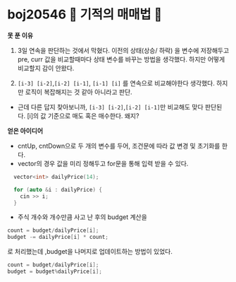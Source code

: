 # boj20546 🐜 기적의 매매법 🐜

**못 푼 이유**

1. 3일 연속을 판단하는 것에서 막혔다. 이전의 상태(상승/ 하락) 을 변수에 저장해두고 pre, curr 값을 비교할때마다 상태 변수를 바꾸는 방법을 생각했다. 하지만 어떻게 비교할지 감이 안왔다.

2. `[i-3] [i-2]`,`[i-2] [i-1]`, `[i-1] [i]` 를 연속으로 비교해야한다 생각했다. 하지만 로직이 복잡해지는 것 같아 아니라고 판단.

- 근데 다른 답지 찾아보니까, `[i-3] [i-2]`,`[i-2] [i-1]`만 비교해도 맞다 판단된다. [i]의 값 기준으로 매도 혹은 매수한다. 왜지?

**얻은 아이디어**

- cntUp, cntDown으로 두 개의 변수를 두어, 조건문에 따라 값 변경 및 초기화를 한다.
- vector의 경우 값을 미리 정해두고 for문을 통해 입력 받을 수 있다.

```cpp
  vector<int> dailyPrice(14);

  for (auto &i : dailyPrice) {
    cin >> i;
  }

```

- 주식 개수와 개수만큼 사고 난 후의 budget 계산을

```cpp
count = budget/dailyPrice[i];
budget -= dailyPrice[i] * count;
```

로 처리했는데 ,budget을 나머지로 업데이트하는 방법이 있었다.

```cpp
count = budget/dailyPrice[i];
budget = budget%dailyPrice[i];
```

